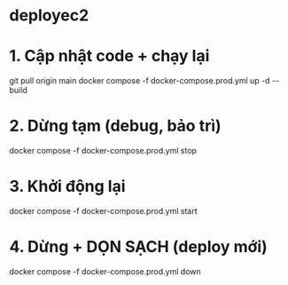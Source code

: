 # deployec2
# 1. Cập nhật code + chạy lại
git pull origin main
docker compose -f docker-compose.prod.yml up -d --build

# 2. Dừng tạm (debug, bảo trì)
docker compose -f docker-compose.prod.yml stop

# 3. Khởi động lại
docker compose -f docker-compose.prod.yml start

# 4. Dừng + DỌN SẠCH (deploy mới)
docker compose -f docker-compose.prod.yml down